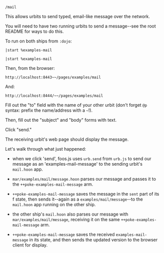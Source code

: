 `/mail`

This allows urbits to send typed, email-like message over the network.

You will need to have two running urbits to send a message--see the root README
for ways to do this.

To run on both ships from `:dojo`:

    |start %examples-mail

    |start %examples-mail

Then, from the browser:

    http://localhost:8443~~/pages/examples/mail

And:

    http://localhost:8444/~~/pages/examples/mail

Fill out the "to" field with the name of your other urbit (don't forget `@p`
syntax: prefix the name/address with a `~`!).

Then, fill out the "subject" and "body" forms with text.

Click "send."

The receiving urbit's web page should display the message.


Let's walk through what just happened:

- when we click 'send', foos.js uses `urb.send` from `urb.js` to send our
message as an 'examples-mail-message' to the sending urbit's `mail.hoon` app.

- `mar/examples/mail/message.hoon` parses our message and passes it to the
`++poke-examples-mail-message` arm.

- `++poke-examples-mail-message` saves the message in the `sent` part of its f
state, then sends it--again as a `examples/mail/message`--to the `mail.hoon`
app running on the other ship.

- the other ship's `mail.hoon` also parses our message with
`mar/examples/mail/message`, receiving it on the same
`++poke-examples-mail-message` arm.

- `++poke-examples-mail-message` saves the received `examples-mail-message` in
its state, and then sends the updated version to the browser client for display.
